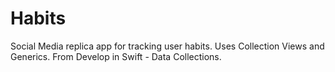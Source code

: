 # Habits
Social Media replica app for tracking user habits. Uses Collection Views and Generics. From Develop in Swift - Data Collections.
